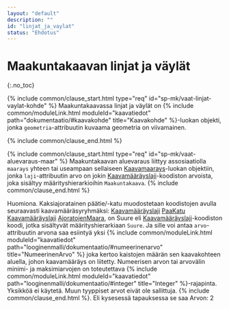 ```yaml
---
layout: "default"
description: ""
id: "linjat_ja_vaylat"
status: "Ehdotus"
---
```

# Maakuntakaavan linjat ja väylät
{:.no_toc}

<!-- Kommentti ei ollut Ak/yk-työstössä -->

{% include common/clause_start.html type="req" id="sp-mk/vaat-linjat-vaylat-kohde" %}
Maakuntakaavassa linjat ja väylät on {% include common/moduleLink.html moduleId="kaavatiedot" path="dokumentaatio/#kaavakohde" title="Kaavakohde" %}-luokan objekti, jonka ```geometria```-attribuutin kuvaama geometria on viivamainen.

{% include common/clause_end.html %}

{% include common/clause_start.html type="req" id="sp-mk/vaat-aluevaraus-maar" %}
Maakuntakaavan aluevaraus liittyy assosiaatiolla ```maarays``` yhteen tai useampaan sellaiseen [Kaavamaarays](dokumentaatio/#kaavamaarays)-luokan objektiin, jonka ```laji```-attribuutin arvo on jokin [Kaavamääräyslaji](http://uri.suomi.fi/codelist/rytj/RY_Kaavamaarays)-koodiston arvoista, joka sisältyy määrityshierarkioihin ```Maakuntakaava```. 
{% include common/clause_end.html %}

Huomiona. Kaksiajoratainen päätie/-katu muodostetaan koodistojen avulla seuraavasti kaavamääräsyryhmäksi:
[Kaavamääräyslaji](http://uri.suomi.fi/codelist/rytj/RY_Kaavamaarays) [PaaKatu](http://uri.suomi.fi/codelist/rytj/RY_Kaavamaarays/code/paaKatu)
[Kaavamääräyslaji](http://uri.suomi.fi/codelist/rytj/RY_Kaavamaarays) [AjoratojenMaara](http://uri.suomi.fi/codelist/rytj/RY_Kaavamaarays/code/ajoratojenMaara), on Suure eli [Kaavamääräyslaji](http://uri.suomi.fi/codelist/rytj/RY_Kaavamaarays/)-koodiston koodi, jotka sisältyvät määrityshierarkiaan ```Suure```. Ja sille voi antaa
```arvo```-attribuutin arvona saa esiintyä yksi {% include common/moduleLink.html moduleId="kaavatiedot" path="looginenmalli/dokumentaatio/#numeerinenarvo" title="NumeerinenArvo" %} joka kertoo kaistojen määrän sen kaavakohteen aluella, johon kaavamääräys on liitetty. Numeerisen arvon tai arvovälin minimi- ja maksimiarvojen on toteutettava {% include common/moduleLink.html moduleId="kaavatiedot" path="looginenmalli/dokumentaatio/#integer" title="Integer" %}-rajapinta. Yksikköä ei käytetä. Muun tyyppiset arvot eivät ole sallittuja.
{% include common/clause_end.html %}. Eli kysesessä tapauksessa se saa Arvon: 2
